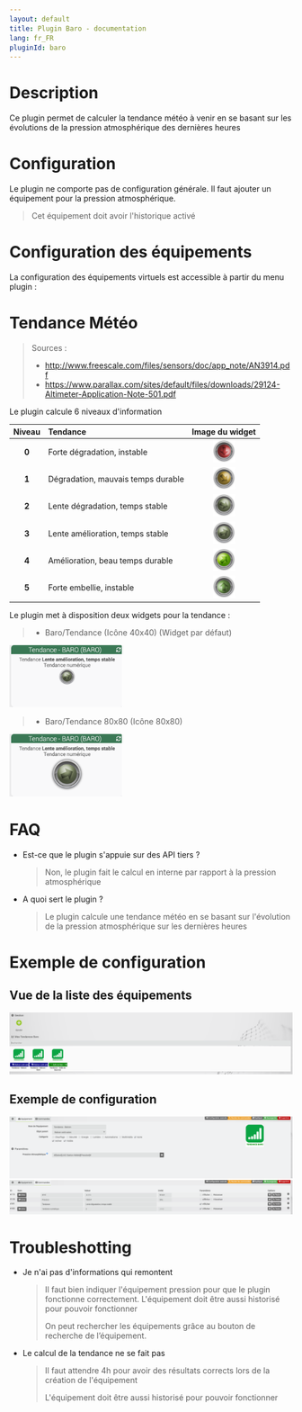 ```yaml
---
layout: default
title: Plugin Baro - documentation
lang: fr_FR
pluginId: baro
---
```


# Description

Ce plugin permet de calculer la tendance météo à venir en se basant sur les évolutions de la pression atmosphérique des dernières heures

# Configuration

Le plugin ne comporte pas de configuration générale.
Il faut ajouter un équipement pour la pression atmosphérique.

> Cet équipement doit avoir l'historique activé

# Configuration des équipements

La configuration des équipements virtuels est accessible à partir du
menu plugin :

# Tendance Météo

> Sources :
>
> - <a href="http://www.freescale.com/files/sensors/doc/app_note/AN3914.pdf">http://www.freescale.com/files/sensors/doc/app_note/AN3914.pdf</a>
> - <a href="https://www.parallax.com/sites/default/files/downloads/29124-Altimeter-Application-Note-501.pdf">https://www.parallax.com/sites/default/files/downloads/29124-Altimeter-Application-Note-501.pdf</a>

Le plugin calcule 6 niveaux d'information

|  Niveau  | Tendance                           |                          Image du widget                           |
| :------: | :--------------------------------- | :----------------------------------------------------------------: |
| <b>0</b> | Forte dégradation, instable        | <img src="../images/tendance_0.png" alt="Tendance 0" width="40" /> |
| <b>1</b> | Dégradation, mauvais temps durable | <img src="../images/tendance_1.png" alt="Tendance 1" width="40" /> |
| <b>2</b> | Lente dégradation, temps stable    | <img src="../images/tendance_2.png" alt="Tendance 2" width="40" /> |
| <b>3</b> | Lente amélioration, temps stable   | <img src="../images/tendance_3.png" alt="Tendance 3" width="40" /> |
| <b>4</b> | Amélioration, beau temps durable   | <img src="../images/tendance_4.png" alt="Tendance 4" width="40" /> |
| <b>5</b> | Forte embellie, instable           | <img src="../images/tendance_5.png" alt="Tendance 5" width="40" /> |

Le plugin met à disposition deux widgets pour la tendance :

> - Baro/Tendance (Icône 40x40) (Widget par défaut)

<p><img src="../images/visu_tendance.png" width="200" alt="Visu Tendance 40x40" /></p>

> - Baro/Tendance 80x80 (Icône 80x80)

<p><img src="../images/visu_tendance_80x80.png" width="200" alt="Visu Tendance 80x80" /></p>

# FAQ

- Est-ce que le plugin s'appuie sur des API tiers ?

  > Non, le plugin fait le calcul en interne par rapport à la pression atmosphérique

- A quoi sert le plugin ?

  > Le plugin calcule une tendance météo en se basant sur l'évolution de la pression atmosphérique sur les dernières heures

# Exemple de configuration

## Vue de la liste des équipements

![exemple vue d'ensemble](../images/vue.png)

## Exemple de configuration

![exemple équipement](../images/equipement.png)
![exemple commandes](../images/commandes.png)

# Troubleshotting

- Je n'ai pas d'informations qui remontent

  > Il faut bien indiquer l'équipement pression pour que le plugin fonctionne correctement. L'équipement doit être aussi historisé pour pouvoir fonctionner
  >
  > On peut rechercher les équipements grâce au bouton de recherche de l’équipement.

- Le calcul de la tendance ne se fait pas
  > Il faut attendre 4h pour avoir des résultats corrects lors de la création de l'équipement
  >
  > L'équipement doit être aussi historisé pour pouvoir fonctionner
